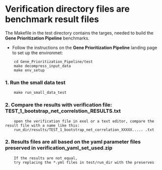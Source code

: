 # Verification directory files are benchmark result files
The Makefile in the test directory contains the targes, needed to build the **Gene Prioritization Pipeline** benchmarks.


* Follow the instructions on the **Gene Prioritization Pipeline** landing page to set up the environmet:
```
    cd Gene_Prioritization_Pipeline/test
    make decompress_input_data
    make env_setup
```
### 1. Run the small data test
```
    make run_small_data_test
```

### 2. Compare the results with verification file: **TEST_1_bootstrap_net_correlstion_RESULTS.txt**
```
    open the verification file in exel or a text editor, compare the result file with a name like this:
    run_dir/results/TEST_1_bootstrap_net_correlation_XXXXX..... .txt
```

### 2. Results files are all based on the yaml parameter files preserved in **verification_yaml_set_used.zip**
```
    If the results are not equal,
    try replacing the *.yml files in test/run_dir with the preserves
```
